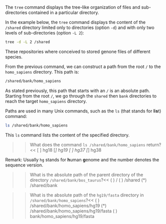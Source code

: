 The `tree` command displays the tree-like organization of files and sub-directories contained in a particular directory.

In the example below, the `tree` command displays the content of the `/shared` directory limited only to directories (option `-d`) and with only two levels of sub-directories (option `-L 2`):

```bash
tree -d -L 2 /shared
```

These repositories where conceived to stored genone files of different species.

From the previous command, we can construct a path from the root `/` to the `homo_sapiens` directory. This path is:

```bash
/shared/bank/homo_sapiens
```

As stated previously, this path that starts with an `/` is an absolute path. Starting from the root  `/`, we go through the `shared` then `bank` directories to reach the target `homo_sapiens` directory.

Paths are used in many Unix commands, such as the `ls` (that stands for **l**i**s**t) command:

```bash
ls /shared/bank/homo_sapiens
```

This `ls` command lists the content of the specified directory.


>>What does the command `ls /shared/bank/homo_sapiens` return?<<
[ ] hg18
[*] hg19
[ ] hg37
[*] hg38

Remark: Usually `hg` stands for **h**uman **g**enome and the number denotes the sequence version.


>>What is the absolute path of the parent directory of the directory `/shared/bank/bos_taurus`?<<
( ) /
( ) /shared
(*) /shared/bank


>>What is the absolute path of the `hg19/fasta` directory in `/shared/bank/homo_sapiens`?<<
( ) /shared/bank/homo_sapiens/hg19
(*) /shared/bank/homo_sapiens/hg19/fasta
( ) bank/homo_sapiens/hg19/fasta
